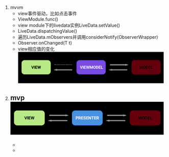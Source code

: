 1. mvvm
   - view事件驱动，比如点击事件
   - ViewModule.func()
   - view module下的livedata实例LiveData.setValue()
   - LiveData.dispatchingValue()
   - 遍历LiveData.mObservers并调用considerNotify(ObserverWrapper)
   - Observer.onChanged(T t)
   - view相应值的变化
   ![mvvm](resources/md/mvvm.png)
2. mvp
   ![mvp](resources/md/mvp.png)
   - 
   - 
   - 